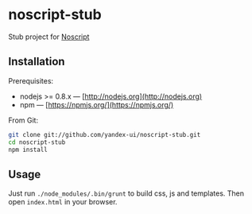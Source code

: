 noscript-stub
=============

Stub project for [Noscript](https://github.com/yandex-ui/noscript)

## Installation

Prerequisites:
* nodejs >= 0.8.x — [http://nodejs.org](http://nodejs.org)
* npm — [https://npmjs.org/](https://npmjs.org/)

From Git:
```bash
git clone git://github.com/yandex-ui/noscript-stub.git
cd noscript-stub
npm install
```

## Usage

Just run `./node_modules/.bin/grunt` to build css, js and templates. Then open `index.html` in your browser.
